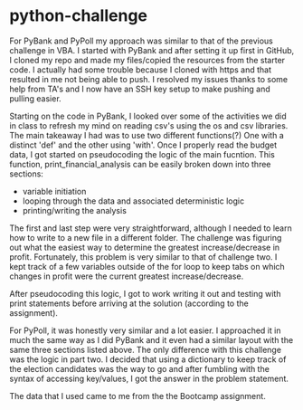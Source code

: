 # python-challenge

For PyBank and PyPoll my approach was similar to that of the previous challenge in VBA. I started with PyBank and after setting it up first in GitHub, I cloned my repo and made my files/copied the resources from the starter code. I actually had some trouble because I cloned with https and that resulted in me not being able to push. I resolved my issues thanks to some help from TA's and I now have an SSH key setup to make pushing and pulling easier.

Starting on the code in PyBank, I looked over some of the activities we did in class to refresh my mind on reading csv's using the os and csv libraries. The main takeaway I had was to use two different functions(?) One with a distinct 'def' and the other using 'with'. Once I properly read the budget data, I got started on pseudocoding the logic of the main fucntion. This function, print_financial_analysis can be easily broken down into three sections:
- variable initiation
- looping through the data and associated deterministic logic
- printing/writing the analysis

The first and last step were very straightforward, although I needed to learn how to write to a new file in a different folder. The challenge was figuring out what the easiest way to determine the greatest increase/decrease in profit. Fortunately, this problem is very similar to that of challenge two. I kept track of a few variables outside of the for loop to keep tabs on which changes in profit were the current greatest increase/decrease.

After pseudocoding this logic, I got to work writing it out and testing with print statements before arriving at the solution (according to the assignment). 

For PyPoll, it was honestly very similar and a lot easier. I approached it in much the same way as I did PyBank and it even had a similar layout with the same three sections listed above. The only difference with this challenge was the logic in part two. I decided that using a dictionary to keep track of the election candidates was the way to go and after fumbling with the syntax of accessing key/values, I got the answer in the problem statement.

The data that I used came to me from the the Bootcamp assignment.
